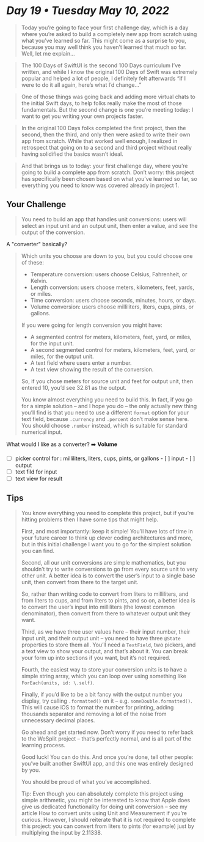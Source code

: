 # *Day 19 • Tuesday May 10, 2022*

> Today you’re going to face your first challenge day, which is a day where you’re asked to build a completely new app from scratch using what you’ve learned so far. This might come as a surprise to you, because you may well think you haven’t learned that much so far. Well, let me explain…

> The 100 Days of SwiftUI is the second 100 Days curriculum I’ve written, and while I know the original 100 Days of Swift was extremely popular and helped a lot of people, I definitely felt afterwards “if I were to do it all again, here’s what I’d change…”

> One of those things was going back and adding more virtual chats to the initial Swift days, to help folks really make the most of those fundamentals. But the second change is one you’re meeting today: I want to get you writing your own projects faster.

> In the original 100 Days folks completed the first project, then the second, then the third, and only then were asked to write their own app from scratch. While that worked well enough, I realized in retrospect that going on to a second and third project without really having solidified the basics wasn’t ideal.

> And that brings us to today: your first challenge day, where you’re going to build a complete app from scratch. Don’t worry: this project has specifically been chosen based on what you’ve learned so far, so everything you need to know was covered already in project 1.

## Your Challenge

> You need to build an app that handles unit conversions: users will select an input unit and an output unit, then enter a value, and see the output of the conversion.

A "converter" basically?

> Which units you choose are down to you, but you could choose one of these:
> 
>  * Temperature conversion: users choose Celsius, Fahrenheit, or Kelvin.
>  * Length conversion: users choose meters, kilometers, feet, yards, or miles.
>  * Time conversion: users choose seconds, minutes, hours, or days.
>  * Volume conversion: users choose milliliters, liters, cups, pints, or gallons.
> 
> If you were going for length conversion you might have:
> 
>  * A segmented control for meters, kilometers, feet, yard, or miles, for the input unit.
>  * A second segmented control for meters, kilometers, feet, yard, or miles, for the output unit.
>  * A text field where users enter a number.
>  * A text view showing the result of the conversion.
> 
> So, if you chose meters for source unit and feet for output unit, then entered 10, you’d see 32.81 as the output.
> 
> You know almost everything you need to build this. In fact, if you go for a simple solution – and I hope you do – the only actually new thing you’ll find is that you need to use a different `format` option for your text field, because `.currency` and `.percent` don’t make sense here. You should choose `.number` instead, which is suitable for standard numerical input.

What would I like as a converter? :arrow_right: **Volume**

  - [ ]  picker control for :  milliliters, liters, cups, pints, or gallons
    - [ ]  input
    - [ ]  output
  - [ ]  text fild for input
  - [ ]  text view for result

## Tips

> You know everything you need to complete this project, but if you’re hitting problems then I have some tips that might help.
> 
> First, and most importantly: keep it simple! You’ll have lots of time in your future career to think up clever coding architectures and more, but in this initial challenge I want you to go for the simplest solution you can find.
> 
> Second, all our unit conversions are simple mathematics, but you shouldn’t try to write conversions to go from every source unit to very other unit. A better idea is to convert the user’s input to a single base unit, then convert from there to the target unit.
> 
> So, rather than writing code to convert from liters to milliliters, and from liters to cups, and from liters to pints, and so on, a better idea is to convert the user’s input into milliliters (the lowest common denominator), then convert from there to whatever output unit they want.
> 
> Third, as we have three user values here – their input number, their input unit, and their output unit – you need to have three `@State` properties to store them all. You’ll need a `TextField`, two pickers, and a text view to show your output, and that’s about it. You can break your form up into sections if you want, but it’s not required.
> 
> Fourth, the easiest way to store your conversion units is to have a simple string array, which you can loop over using something like `ForEach(units, id: \.self)`.
> 
> Finally, if you’d like to be a bit fancy with the output number you display, try calling `.formatted()` on it – e.g. `someDouble.formatted()`. This will cause iOS to format the number for printing, adding thousands separator and removing a lot of the noise from unnecessary decimal places.
> 
> Go ahead and get started now. Don’t worry if you need to refer back to the WeSplit project – that’s perfectly normal, and is all part of the learning process.
> 
> Good luck! You can do this. And once you’re done, tell other people: you’ve built another SwiftUI app, and this one was entirely designed by you.
> 
> You should be proud of what you’ve accomplished.
> 
> Tip: Even though you can absolutely complete this project using simple arithmetic, you might be interested to know that Apple does give us dedicated functionality for doing unit conversion – see my article How to convert units using Unit and Measurement if you’re curious. However, I should reiterate that it is not required to complete this project: you can convert from liters to pints (for example) just by multiplying the input by 2.11338.